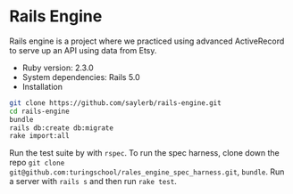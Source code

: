 # Rails Engine

Rails engine is a project where we practiced using advanced ActiveRecord to serve up an API using data from Etsy.

* Ruby version: 2.3.0
* System dependencies: Rails 5.0
* Installation

``` bash
git clone https://github.com/saylerb/rails-engine.git
cd rails-engine
bundle
rails db:create db:migrate
rake import:all
```

Run the test suite by with `rspec`. To run the spec harness, clone down the repo `git clone git@github.com:turingschool/rales_engine_spec_harness.git`, `bundle`. Run a server with `rails s` and then run `rake test`.
